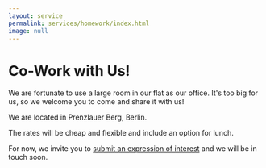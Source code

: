 ```yaml
---
layout: service
permalink: services/homework/index.html
image: null
---
```


# Co-Work with Us!
We are fortunate to use a large room in our flat as our office. It's too big for us, so we welcome you to come and share it with us!

We are located in Prenzlauer Berg, Berlin.

The rates will be cheap and flexible and include an option for lunch.

For now, we invite you to [submit an expression of interest](https://de.surveymonkey.com/r/XVTT9PJ) and we will be in touch soon.
